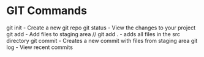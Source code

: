 # GIT Commands

git init - Create a new git repo
git status - View the changes to your project
git add - Add files to staging area // git add . - adds all files in the src directory
git commit - Creates a new commit with files from staging area
git log - View recent commits
